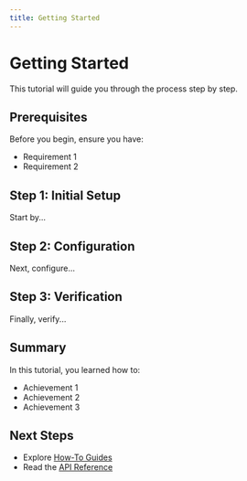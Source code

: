 ```yaml
---
title: Getting Started
---
```


# Getting Started

This tutorial will guide you through the process step by step.

## Prerequisites

Before you begin, ensure you have:

- Requirement 1
- Requirement 2

## Step 1: Initial Setup

Start by...

## Step 2: Configuration

Next, configure...

## Step 3: Verification

Finally, verify...

## Summary

In this tutorial, you learned how to:

- Achievement 1
- Achievement 2
- Achievement 3

## Next Steps

- Explore [How-To Guides](../how-to/)
- Read the [API Reference](./reference/)
